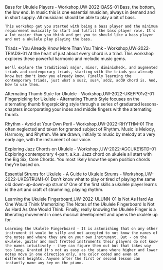 Bass for Ukulele Players - Workshop,UW-2022-BASS-01
    Bass, the bottom, the low end. In music this is one essential musician, always in demand and in short supply. All musicians should be able to play a bit of bass.

    This workshop get you started with being a bass player and the minimum requirement musically to start and fulfill the bass player role. It's a lot easier than you think and get you to should like a bass player and not a ukulele play playing the bass.

Triads – You Already Know More Than You Think - Workshop,UW-2022-TRIADS-01
    At the heart of just about every chord is a triad. This workshop explores these powerful harmonic and melodic music gems.

    We'll explore the traditional major, minor, diminished<, and augmented triads and contemporary triads, starting with the triads you already know but don't know you already know. Finally learning the contemporary triads, just what a sus2, sus4, add2, add9 chord is. And, how to use them.

Alternating Thumb Style for Ukulele - Workshop,UW-2022-UKEFP01v2-01
    Fingerpicking for Ukulele - Alternating Thumb Style focuses on the alternating thumb fingerpicking style through a series of graduated lessons-chapters incorporating your index and middle fingers with the alternating thumb.

Rhythm - Avoid at Your Own Peril - Workshop,UW-2022-RHYTHM-01
    The often neglected and taken for granted subject of Rhythm. Music is Melody, Harmony, and Rhythm. We are drawn, initially to music by melody at a very early age, with the instrument of our voice.

Exploring Jazz Chords on Ukulele - Workshop ,UW-2022-AGCUKE1STD-01
    Exploring contemporary 4-part, a.k.a. Jazz chord on ukulele all start with the Big Six, Core Chords. You most likely know the open position chords they're based on.

Essential Strums for Ukulele - A Guide to Ukulele Strums - Workshop,UW-2022-UKESTRUM1-01
    Don't know what to play or tired of playing the same old down-up-down-up strums? One of the first skills a ukulele player learns is the art and craft of strumming, playing rhythm.

Learning the Ukulele Fingerboard,UW-2022-ULUNN-01
Is Not As Hard As One Would Think
    Memorizing The Notes of the Ukulele Fingerboard Is Not As Hard As One Would Think. Finally, really knowing the Ukulele Finger is a liberating movement in ones musical development and opens the ukulele up for.

    Learning the Ukulele Fingerboard - It is astonishing that on any other instrument it would be silly and not accepted to not know the names of the notes and where they are on your own instrument. But - on the ukulele, guitar and most fretted instruments their players do not know the names intuitively - they can figure them out but that takes way too long. Granted it's not as easy as the piano where higher and lower notes move in one direction only, are color coded and even at different heights. Anyone after the first or second lesson can instantly name any key on the piano.

